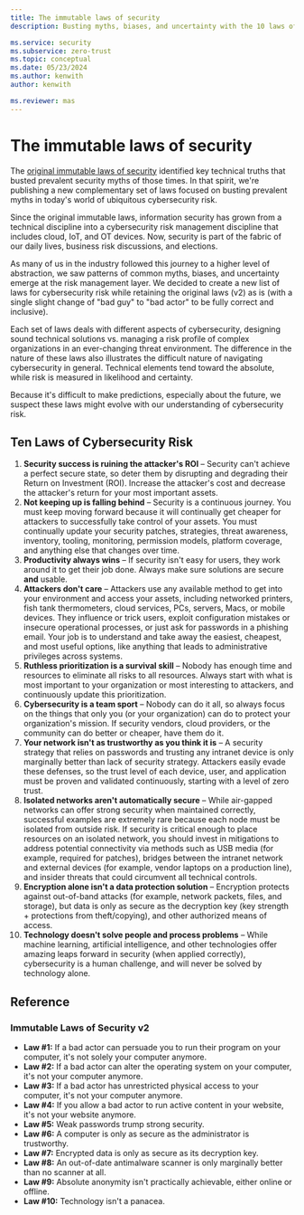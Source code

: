 ```yaml
---
title: The immutable laws of security
description: Busting myths, biases, and uncertainty with the 10 laws of cybersecurity.

ms.service: security
ms.subservice: zero-trust
ms.topic: conceptual
ms.date: 05/23/2024
ms.author: kenwith
author: kenwith

ms.reviewer: mas
---
```

# The immutable laws of security

The [original immutable laws of security](#immutable-laws-of-security-v2) identified key technical truths that busted prevalent security myths of those times. In that spirit, we're publishing a new complementary set of laws focused on busting prevalent myths in today's world of ubiquitous cybersecurity risk.

Since the original immutable laws, information security has grown from a technical discipline into a cybersecurity risk management discipline that includes cloud, IoT, and OT devices. Now, security is part of the fabric of our daily lives, business risk discussions, and elections.

As many of us in the industry followed this journey to a higher level of abstraction, we saw patterns of common myths, biases, and uncertainty emerge at the risk management layer. We decided to create a new list of laws for cybersecurity risk while retaining the original laws (v2) as is (with a single slight change of "bad guy" to "bad actor" to be fully correct and inclusive).

Each set of laws deals with different aspects of cybersecurity, designing sound technical solutions vs. managing a risk profile of complex organizations in an ever-changing threat environment. The difference in the nature of these laws also illustrates the difficult nature of navigating cybersecurity in general. Technical elements tend toward the absolute, while risk is measured in likelihood and certainty.

Because it's difficult to make predictions, especially about the future, we suspect these laws might evolve with our understanding of cybersecurity risk.

## Ten Laws of Cybersecurity Risk

1. **Security success is ruining the attacker's ROI** – Security can't achieve a perfect secure state, so deter them by disrupting and degrading their Return on Investment (ROI). Increase the attacker's cost and decrease the attacker's return for your most important assets.
1. **Not keeping up is falling behind** – Security is a continuous journey. You must keep moving forward because it will continually get cheaper for attackers to successfully take control of your assets. You must continually update your security patches, strategies, threat awareness, inventory, tooling,  monitoring, permission models, platform coverage, and anything else that changes over time.
1. **Productivity always wins** – If security isn't easy for users, they work around it to get their job done. Always make sure solutions are secure **and** usable.
1. **Attackers don't care** – Attackers use any available method to get into your environment and access your assets, including networked printers, fish tank thermometers, cloud services, PCs, servers, Macs, or mobile devices. They influence or trick users, exploit configuration mistakes or insecure operational processes, or just ask for passwords in a phishing email. Your job is to understand and take away the easiest, cheapest, and most useful options, like anything that leads to administrative privileges across systems.
1. **Ruthless prioritization is a survival skill** – Nobody has enough time and resources to eliminate all risks to all resources. Always start with what is most important to your organization or most interesting to attackers, and continuously update this prioritization.
1. **Cybersecurity is a team sport** – Nobody can do it all, so always focus on the things that only you (or your organization) can do to protect your organization's mission. If security vendors, cloud providers, or the community can do better or cheaper, have them do it.
1. **Your network isn't as trustworthy as you think it is** – A security strategy that relies on passwords and trusting any intranet device is only marginally better than lack of security strategy. Attackers easily evade these defenses, so the trust level of each device, user, and application must be proven and validated continuously, starting with a level of zero trust.
1. **Isolated networks aren't automatically secure** – While air-gapped networks can offer strong security when maintained correctly, successful examples are extremely rare because each node must be isolated from outside risk. If security is critical enough to place resources on an isolated network, you should invest in mitigations to address potential connectivity via methods such as USB media (for example, required for patches), bridges between the intranet network and external devices (for example, vendor laptops on a production line), and insider threats that could circumvent all technical controls.
1. **Encryption alone isn't a data protection solution** – Encryption protects against out-of-band attacks (for example, network packets, files, and storage), but data is only as secure as the decryption key (key strength + protections from theft/copying), and other authorized means of access.
1. **Technology doesn't solve people and process problems** – While machine learning, artificial intelligence, and other technologies offer amazing leaps forward in security (when applied correctly), cybersecurity is a human challenge, and will never be solved by technology alone.

## Reference

### Immutable Laws of Security v2

- **Law #1:** If a bad actor can persuade you to run their program on your computer, it's not solely your computer anymore.
- **Law #2:** If a bad actor can alter the operating system on your computer, it's not your computer anymore.
- **Law #3:** If a bad actor has unrestricted physical access to your computer, it's not your computer anymore.
- **Law #4:** If you allow a bad actor to run active content in your website, it's not your website anymore.
- **Law #5:** Weak passwords trump strong security.
- **Law #6:** A computer is only as secure as the administrator is trustworthy.
- **Law #7:** Encrypted data is only as secure as its decryption key.
- **Law #8:** An out-of-date antimalware scanner is only marginally better than no scanner at all.
- **Law #9:** Absolute anonymity isn't practically achievable, either online or offline.
- **Law #10:** Technology isn't a panacea.
